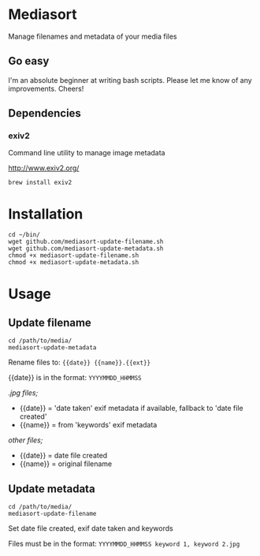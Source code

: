 Mediasort
=========

Manage filenames and metadata of your media files

Go easy
-------

I'm an absolute beginner at writing bash scripts. Please let me know of any improvements. Cheers!

Dependencies
------------

### exiv2

Command line utility to manage image metadata

http://www.exiv2.org/

```
brew install exiv2
```

Installation
============

```
cd ~/bin/
wget github.com/mediasort-update-filename.sh
wget github.com/mediasort-update-metadata.sh
chmod +x mediasort-update-filename.sh
chmod +x mediasort-update-metadata.sh
```

Usage
=====

Update filename
---------------

```
cd /path/to/media/
mediasort-update-metadata
```

Rename files to: `{{date}} {{name}}.{{ext}}`

{{date}} is in the format: `YYYYMMDD_HHMMSS`

*.jpg files;*

- {{date}} = 'date taken' exif metadata if available, fallback to 'date file created'
- {{name}} = from 'keywords' exif metadata

*other files;*

- {{date}} = date file created
- {{name}} = original filename

Update metadata
---------------

```
cd /path/to/media/
mediasort-update-filename
```

Set date file created, exif date taken and keywords

Files must be in the format: `YYYYMMDD_HHMMSS keyword 1, keyword 2.jpg`
